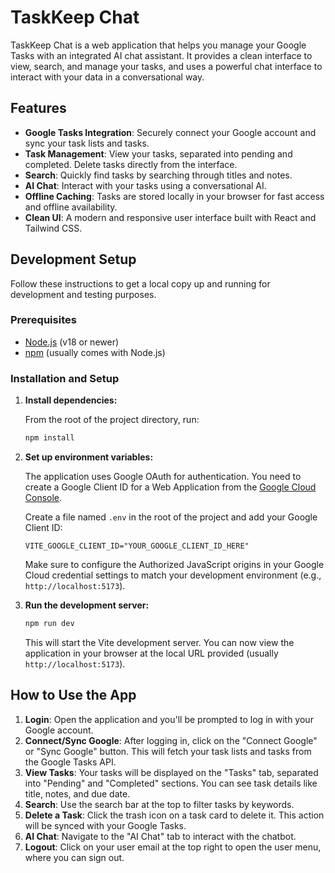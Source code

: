 # TaskKeep Chat

TaskKeep Chat is a web application that helps you manage your Google Tasks with an integrated AI chat assistant. It provides a clean interface to view, search, and manage your tasks, and uses a powerful chat interface to interact with your data in a conversational way.

## Features

- **Google Tasks Integration**: Securely connect your Google account and sync your task lists and tasks.
- **Task Management**: View your tasks, separated into pending and completed. Delete tasks directly from the interface.
- **Search**: Quickly find tasks by searching through titles and notes.
- **AI Chat**: Interact with your tasks using a conversational AI.
- **Offline Caching**: Tasks are stored locally in your browser for fast access and offline availability.
- **Clean UI**: A modern and responsive user interface built with React and Tailwind CSS.

## Development Setup

Follow these instructions to get a local copy up and running for development and testing purposes.

### Prerequisites

- [Node.js](https://nodejs.org/) (v18 or newer)
- [npm](https://www.npmjs.com/) (usually comes with Node.js)

### Installation and Setup

1.  **Install dependencies:**

    From the root of the project directory, run:
    ```bash
    npm install
    ```

2.  **Set up environment variables:**

    The application uses Google OAuth for authentication. You need to create a Google Client ID for a Web Application from the [Google Cloud Console](https://console.cloud.google.com/apis/credentials).

    Create a file named `.env` in the root of the project and add your Google Client ID:

    ```
    VITE_GOOGLE_CLIENT_ID="YOUR_GOOGLE_CLIENT_ID_HERE"
    ```

    Make sure to configure the Authorized JavaScript origins in your Google Cloud credential settings to match your development environment (e.g., `http://localhost:5173`).

3.  **Run the development server:**

    ```bash
    npm run dev
    ```

    This will start the Vite development server. You can now view the application in your browser at the local URL provided (usually `http://localhost:5173`).

## How to Use the App

1.  **Login**: Open the application and you'll be prompted to log in with your Google account.
2.  **Connect/Sync Google**: After logging in, click on the "Connect Google" or "Sync Google" button. This will fetch your task lists and tasks from the Google Tasks API.
3.  **View Tasks**: Your tasks will be displayed on the "Tasks" tab, separated into "Pending" and "Completed" sections. You can see task details like title, notes, and due date.
4.  **Search**: Use the search bar at the top to filter tasks by keywords.
5.  **Delete a Task**: Click the trash icon on a task card to delete it. This action will be synced with your Google Tasks.
6.  **AI Chat**: Navigate to the "AI Chat" tab to interact with the chatbot.
7.  **Logout**: Click on your user email at the top right to open the user menu, where you can sign out.
